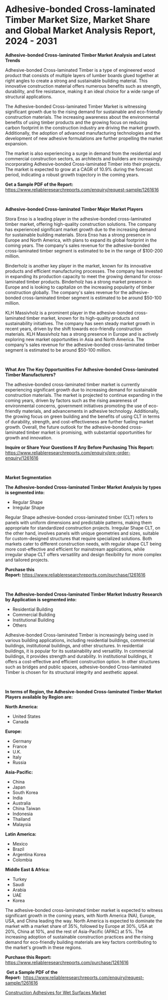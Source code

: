 <p><h1>Adhesive-bonded Cross-laminated Timber Market Size, Market Share and Global Market Analysis Report, 2024 - 2031</h1></p><p><strong>Adhesive-bonded Cross-laminated Timber Market Analysis and Latest Trends</strong></p>
<p><p>Adhesive-bonded Cross-laminated Timber is a type of engineered wood product that consists of multiple layers of lumber boards glued together at right angles to create a strong and sustainable building material. This innovative construction material offers numerous benefits such as strength, durability, and fire resistance, making it an ideal choice for a wide range of structural applications.</p><p>The Adhesive-bonded Cross-laminated Timber Market is witnessing significant growth due to the rising demand for sustainable and eco-friendly construction materials. The increasing awareness about the environmental benefits of using timber products and the growing focus on reducing carbon footprint in the construction industry are driving the market growth. Additionally, the adoption of advanced manufacturing technologies and the development of new adhesive formulations are further propelling the market expansion.</p><p>The market is also experiencing a surge in demand from the residential and commercial construction sectors, as architects and builders are increasingly incorporating Adhesive-bonded Cross-laminated Timber into their projects. The market is expected to grow at a CAGR of 10.9% during the forecast period, indicating a robust growth trajectory in the coming years.</p></p>
<p><strong>Get a Sample PDF of the Report:&nbsp;</strong> <a href="https://www.reliableresearchreports.com/enquiry/request-sample/1261616">https://www.reliableresearchreports.com/enquiry/request-sample/1261616</a></p>
<p>&nbsp;</p>
<p><strong>Adhesive-bonded Cross-laminated Timber Major Market Players</strong></p>
<p><p>Stora Enso is a leading player in the adhesive-bonded cross-laminated timber market, offering high-quality construction solutions. The company has experienced significant market growth due to the increasing demand for sustainable building materials. Stora Enso has a strong presence in Europe and North America, with plans to expand its global footprint in the coming years. The company's sales revenue for the adhesive-bonded cross-laminated timber segment is estimated to be in the range of $100-200 million.</p><p>Binderholz is another key player in the market, known for its innovative products and efficient manufacturing processes. The company has invested in expanding its production capacity to meet the growing demand for cross-laminated timber products. Binderholz has a strong market presence in Europe and is looking to capitalize on the increasing popularity of timber construction globally. The company's sales revenue for the adhesive-bonded cross-laminated timber segment is estimated to be around $50-100 million.</p><p>KLH Massivholz is a prominent player in the adhesive-bonded cross-laminated timber market, known for its high-quality products and sustainability initiatives. The company has seen steady market growth in recent years, driven by the shift towards eco-friendly construction materials. KLH Massivholz has a strong presence in Europe and is actively exploring new market opportunities in Asia and North America. The company's sales revenue for the adhesive-bonded cross-laminated timber segment is estimated to be around $50-100 million.</p></p>
<p>&nbsp;</p>
<p><strong>What Are The Key Opportunities For Adhesive-bonded Cross-laminated Timber Manufacturers?</strong></p>
<p><p>The adhesive-bonded cross-laminated timber market is currently experiencing significant growth due to increasing demand for sustainable construction materials. The market is projected to continue expanding in the coming years, driven by factors such as the rising awareness of environmental concerns, government initiatives promoting the use of eco-friendly materials, and advancements in adhesive technology. Additionally, the growing focus on green building and the benefits of using CLT in terms of durability, strength, and cost-effectiveness are further fueling market growth. Overall, the future outlook for the adhesive-bonded cross-laminated timber market is promising, with substantial opportunities for growth and innovation.</p></p>
<p><strong>Inquire or Share Your Questions If Any Before Purchasing This Report:</strong> <a href="https://www.reliableresearchreports.com/enquiry/pre-order-enquiry/1261616">https://www.reliableresearchreports.com/enquiry/pre-order-enquiry/1261616</a></p>
<p>&nbsp;</p>
<p><strong>Market Segmentation</strong></p>
<p><strong>The Adhesive-bonded Cross-laminated Timber Market Analysis by types is segmented into:</strong></p>
<p><ul><li>Regular Shape</li><li>Irregular Shape</li></ul></p>
<p><p>Regular Shape adhesive-bonded cross-laminated timber (CLT) refers to panels with uniform dimensions and predictable patterns, making them appropriate for standardized construction projects. Irregular Shape CLT, on the other hand, involves panels with unique geometries and sizes, suitable for custom-designed structures that require specialized solutions. Both markets cater to different construction needs, with regular shape CLT being more cost-effective and efficient for mainstream applications, while irregular shape CLT offers versatility and design flexibility for more complex and tailored projects.</p></p>
<p><strong>Purchase this Report:&nbsp;</strong><a href="https://www.reliableresearchreports.com/purchase/1261616">https://www.reliableresearchreports.com/purchase/1261616</a></p>
<p>&nbsp;</p>
<p><strong>The Adhesive-bonded Cross-laminated Timber Market Industry Research by Application is segmented into:</strong></p>
<p><ul><li>Residential Building</li><li>Commercial Building</li><li>Institutional Building</li><li>Others</li></ul></p>
<p><p>Adhesive-bonded Cross-laminated Timber is increasingly being used in various building applications, including residential buildings, commercial buildings, institutional buildings, and other structures. In residential buildings, it is popular for its sustainability and versatility. In commercial buildings, it provides strength and durability. In institutional buildings, it offers a cost-effective and efficient construction option. In other structures such as bridges and public spaces, adhesive-bonded Cross-laminated Timber is chosen for its structural integrity and aesthetic appeal.</p></p>
<p>&nbsp;</p>
<p><strong>In terms of Region, the Adhesive-bonded Cross-laminated Timber Market Players available by Region are:</strong></p>
<p>
    <p> <strong> North America: </strong>
        <ul>
            <li>United States</li>
            <li>Canada</li>
        </ul>
        </p> 
    <p> <strong> Europe: </strong>
        <ul>
            <li>Germany</li>
            <li>France</li>
            <li>U.K.</li>
            <li>Italy</li>
            <li>Russia</li>
        </ul>
        </p> 
    <p> <strong> Asia-Pacific: </strong>
        <ul>
            <li>China</li>
            <li>Japan</li>
            <li>South Korea</li>
            <li>India</li>
            <li>Australia</li>
            <li>China Taiwan</li>
            <li>Indonesia</li>
            <li>Thailand</li>
            <li>Malaysia</li>
        </ul>
        </p> 
    <p> <strong> Latin America: </strong>
        <ul>
            <li>Mexico</li>
            <li>Brazil</li>
            <li>Argentina Korea</li>
            <li>Colombia</li>
        </ul>
        </p> 
    <p> <strong> Middle East & Africa: </strong>
        <ul>
            <li>Turkey</li>
            <li>Saudi</li>
            <li>Arabia</li>
            <li>UAE</li>
            <li>Korea</li>
        </ul>
    </p>
    </p>
<p><p>The adhesive-bonded cross-laminated timber market is expected to witness significant growth in the coming years, with North America (NA), Europe, USA, and China leading the way. North America is expected to dominate the market with a market share of 35%, followed by Europe at 30%, USA at 20%, China at 10%, and the rest of Asia-Pacific (APAC) at 5%. The increasing adoption of sustainable construction practices and the rising demand for eco-friendly building materials are key factors contributing to the market's growth in these regions.</p></p>
<p><strong>Purchase this Report: </strong><a href="https://www.reliableresearchreports.com/purchase/1261616">https://www.reliableresearchreports.com/purchase/1261616</a></p>
<p>&nbsp;<strong>Get a Sample PDF of the Report:&nbsp;&nbsp;</strong><a href="https://www.reliableresearchreports.com/enquiry/request-sample/1261616">https://www.reliableresearchreports.com/enquiry/request-sample/1261616</a></p>
<p><strong></strong></p>
<p><p><a href="https://meowing-canidae-761.notion.site/Construction-Adhesives-for-Wet-Surfaces-Market-with-the-goal-of-estimating-the-market-size-and-futur-88218dcb974f47969042facdf2c77983">Construction Adhesives for Wet Surfaces Market</a></p></p>